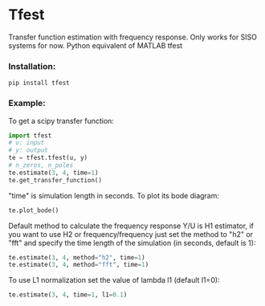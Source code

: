 # Tfest
Transfer function estimation with frequency response. Only works for SISO systems for now.
Python equivalent of MATLAB tfest

### Installation:
```shell
pip install tfest
```

### Example:
To get a scipy transfer function:
```python
import tfest
# u: input
# y: output
te = tfest.tfest(u, y)
# n_zeros, n_poles
te.estimate(3, 4, time=1)
te.get_transfer_function()
```
"time" is simulation length in seconds.
To plot its bode diagram:
```python
te.plot_bode()
```
Default method to calculate the frequency response Y/U is H1 estimator, if you want to use H2 or frequency/frequency just set the method to "h2" or "fft" and specify the time length of the simulation (in seconds, default is 1):
```python
te.estimate(3, 4, method="h2", time=1)
te.estimate(3, 4, method="fft", time=1)
```
To use L1 normalization set the value of lambda l1 (default l1=0):
```python
te.estimate(3, 4, time=1, l1=0.1)
```
